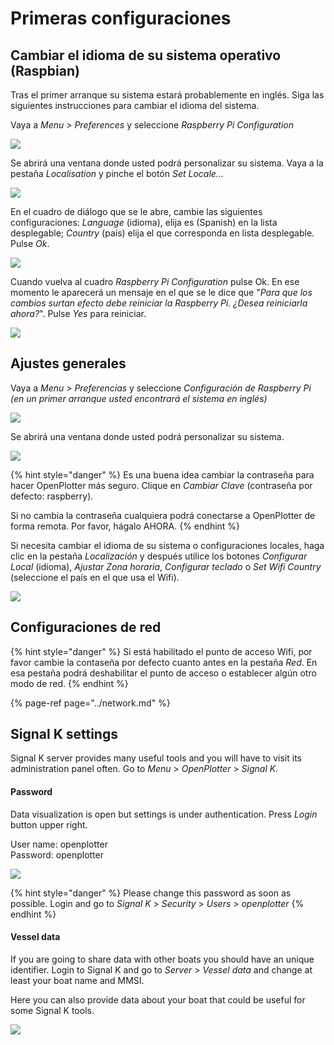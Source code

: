 # Primeras configuraciones

## Cambiar el idioma de su sistema operativo \(Raspbian\)

Tras el primer arranque su sistema estará probablemente en inglés. Siga las siguientes instrucciones para cambiar el idioma del sistema.

Vaya a _Menu &gt; Preferences_ y seleccione _Raspberry Pi Configuration_ 

![](../.gitbook/assets/cambiaridioma_es.png)

Se abrirá una ventana donde usted podrá personalizar su sistema. Vaya a la pestaña _Localisation_ y pinche el botón _Set Locale..._

![](../.gitbook/assets/cambiaridioma2_es.png)

En el cuadro de diálogo que se le abre, cambie las siguientes configuraciones: _Language_ \(idioma\), elija es \(Spanish\) en la lista desplegable; _Country_ \(país\) elija el que corresponda en lista desplegable. Pulse _Ok_.

![](../.gitbook/assets/cambiaridioma3_es.png)

Cuando vuelva al cuadro _Raspberry Pi Configuration_ pulse Ok. En ese momento le aparecerá un mensaje en el que se le dice que "_Para que los cambios surtan efecto debe reiniciar la Raspberry Pi. ¿Desea reiniciarla ahora?_". Pulse _Yes_ para reiniciar.

![](../.gitbook/assets/cambiaridioma4_es.png)

## Ajustes generales

Vaya a _Menu &gt; Preferencias_ y seleccione _Configuración de Raspberry Pi  \(en un primer arranque usted encontrará el sistema en inglés\)_

![](../.gitbook/assets/ajustesgenerales_es.png)

Se abrirá una ventana donde usted podrá personalizar su sistema. 

![](../.gitbook/assets/ajustesgenerales2_es.png)

{% hint style="danger" %}
Es una buena idea cambiar la contraseña para hacer OpenPlotter más seguro. Clique en _Cambiar Clave_ \(contraseña por defecto: raspberry\).

Si no cambia la contraseña cualquiera podrá conectarse a OpenPlotter de forma remota. Por favor, hágalo AHORA.
{% endhint %}

Si necesita cambiar el idioma de su sistema o configuraciones locales, haga clic en la pestaña _Localización_ y después utilice los botones _Configurar Local_ \(idioma\), _Ajustar Zona horaria_, _Configurar teclado_ o _Set Wifi Country_ \(seleccione el país en el que usa el Wifi\).

![](../.gitbook/assets/ajustesgenerales3_es.png)

## Configuraciones de red

{% hint style="danger" %}
Si está habilitado el punto de acceso Wifi, por favor cambie la contaseña por defecto cuanto antes en la pestaña _Red_. En esa pestaña podrá deshabilitar el punto de acceso o establecer algún otro modo de red.
{% endhint %}

{% page-ref page="../network.md" %}

## Signal K settings

Signal K server provides many useful tools and you will have to visit its administration panel often. Go to _Menu_ &gt; _OpenPlotter_ &gt; _Signal K._

#### Password

Data visualization is open but settings is under authentication. Press _Login_ button upper right.

User name: openplotter  
Password: openplotter

![](../.gitbook/assets/sk_login.png)

{% hint style="danger" %}
Please change this password as soon as possible. Login and go to _Signal K_ &gt; _Security_ &gt; _Users_ &gt; _openplotter_
{% endhint %}

#### Vessel data

If you are going to share data with other boats you should have an unique identifier. Login to Signal K and go to _Server_ &gt; _Vessel_ _data_ and change at least your boat name and MMSI.

Here you can also provide data about your boat that could be useful for some Signal K tools.

![](../.gitbook/assets/sk_vessel_data.png)

